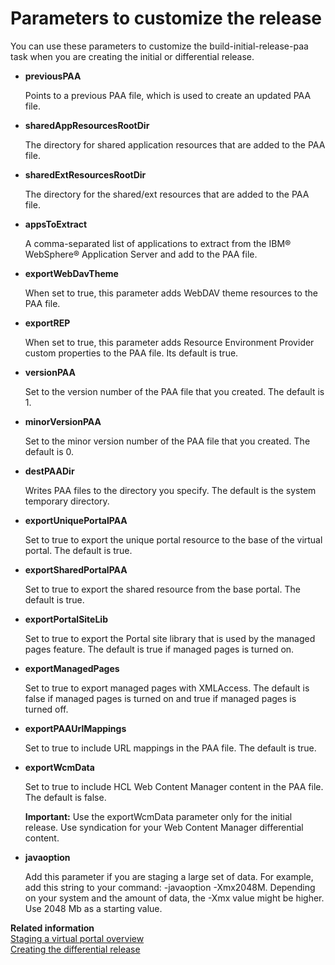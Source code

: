 # Parameters to customize the release

You can use these parameters to customize the build-initial-release-paa task when you are creating the initial or differential release.

-   **previousPAA**

    Points to a previous PAA file, which is used to create an updated PAA file.

-   **sharedAppResourcesRootDir**

    The directory for shared application resources that are added to the PAA file.

-   **sharedExtResourcesRootDir**

    The directory for the shared/ext resources that are added to the PAA file.

-   **appsToExtract**

    A comma-separated list of applications to extract from the IBM® WebSphere® Application Server and add to the PAA file.

-   **exportWebDavTheme**

    When set to true, this parameter adds WebDAV theme resources to the PAA file.

-   **exportREP**

    When set to true, this parameter adds Resource Environment Provider custom properties to the PAA file. Its default is true.

-   **versionPAA**

    Set to the version number of the PAA file that you created. The default is 1.

-   **minorVersionPAA**

    Set to the minor version number of the PAA file that you created. The default is 0.

-   **destPAADir**

    Writes PAA files to the directory you specify. The default is the system temporary directory.

-   **exportUniquePortalPAA**

    Set to true to export the unique portal resource to the base of the virtual portal. The default is true.

-   **exportSharedPortalPAA**

    Set to true to export the shared resource from the base portal. The default is true.

-   **exportPortalSiteLib**

    Set to true to export the Portal site library that is used by the managed pages feature. The default is true if managed pages is turned on.

-   **exportManagedPages**

    Set to true to export managed pages with XMLAccess. The default is false if managed pages is turned on and true if managed pages is turned off.

-   **exportPAAUrlMappings**

    Set to true to include URL mappings in the PAA file. The default is true.

-   **exportWcmData**

    Set to true to include HCL Web Content Manager content in the PAA file. The default is false.

    **Important:** Use the exportWcmData parameter only for the initial release. Use syndication for your Web Content Manager differential content.

-   **javaoption**

    Add this parameter if you are staging a large set of data. For example, add this string to your command: -javaoption -Xmx2048M. Depending on your system and the amount of data, the -Xmx value might be higher. Use 2048 Mb as a starting value.

**Related information**  
[Staging a virtual portal overview](../staging_to_production/overview_of_staging_to_prod/dep_vp.md)<br>
[Creating the differential release](../staging_to_production/creating_deploying_diff_release/dep_diff.md)

